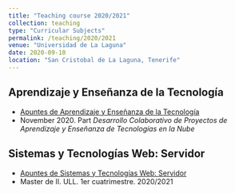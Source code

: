 ```yaml
---
title: "Teaching course 2020/2021"
collection: teaching
type: "Curricular Subjects"
permalink: /teaching/2020/2021
venue: "Universidad de La Laguna"
date: 2020-09-10
location: "San Cristobal de La Laguna, Tenerife"
---
```



## Aprendizaje y Enseñanza de la Tecnología

* [Apuntes de Aprendizaje y Enseñanza de la Tecnología](https://ull-mfp-aet-2021.github.io/introduccion/)
* November 2020. Part *Desarrollo Colaborativo de Proyectos de Aprendizaje y Enseñanza de Tecnologías en la Nube*

## Sistemas y Tecnologías Web: Servidor

* [Apuntes de Sistemas y Tecnologías Web: Servidor](https://ull-mii-sytws-1920.github.io/index.html)
* Master de II. ULL. 1er cuatrimestre. 2020/2021